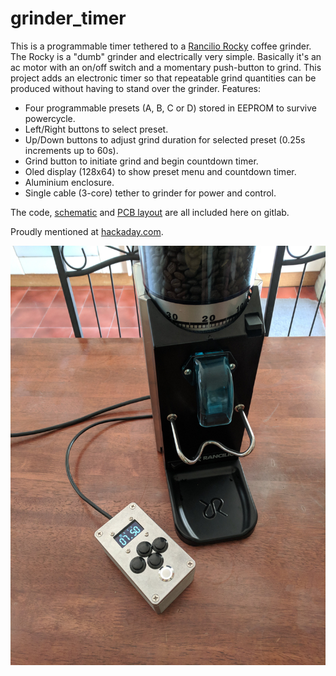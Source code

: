 # grinder_timer

This is a programmable timer tethered to a [Rancilio Rocky][link_web_rancilio_rocky] coffee grinder. The Rocky is a "dumb" grinder and electrically very simple. Basically it's an ac motor with an on/off switch and a momentary push-button to grind. This project adds an electronic timer so that repeatable grind quantities can be produced without having to stand over the grinder. Features:
- Four programmable presets (A, B, C or D) stored in EEPROM to survive powercycle.
- Left/Right buttons to select preset.
- Up/Down buttons to adjust grind duration for selected preset (0.25s increments up to 60s).
- Grind button to initiate grind and begin countdown timer.
- Oled display (128x64) to show preset menu and countdown timer.
- Aluminium enclosure.
- Single cable (3-core) tether to grinder for power and control.

The code, [schematic][link_repo_schematic] and [PCB layout][link_repo_pcb] are all included here on gitlab.

Proudly mentioned at [hackaday.com][link_web_hackaday_grinder_timer].

![The completed grinder_timer.][image_grinder_timer]

[link_web_rancilio_rocky]:https://www.ranciliogroup.com/rancilio/rocky/rocky/
[link_repo_schematic]:grinder_timer_kicad/grinder_timer_schematic.pdf
[link_repo_pcb]:grinder_timer_kicad/
[link_web_hackaday_grinder_timer]:https://hackaday.com/2017/12/14/dumb-coffee-grinder-gets-smarter-with-time/

[image_grinder_timer]:images/grinder_timer_photo.jpg
